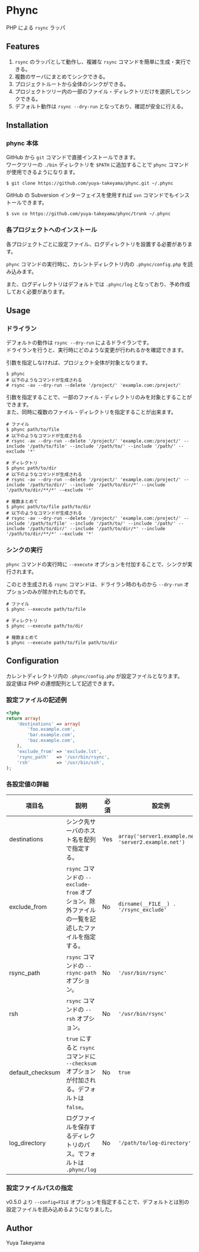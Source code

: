 Phync
=====

PHP による `rsync` ラッパ

Features
--------

1. `rsync` のラッパとして動作し、複雑な `rsync` コマンドを簡単に生成・実行できる。
2. 複数のサーバにまとめてシンクできる。
3. プロジェクトルートから全体のシンクができる。
4. プロジェクトツリー内の一部のファイル・ディレクトリだけを選択してシンクできる。
5. デフォルト動作は `rsync --dry-run` となっており、確認が安全に行える。

Installation
------------

### phync 本体

GitHub から `git` コマンドで直接インストールできます。  
ワークツリーの `./bin` ディレクトリを `$PATH` に追加することで `phync` コマンドが使用できるようになります。

```
$ git clone https://github.com/yuya-takeyama/phync.git ~/.phync
```

GitHub の Subversion インターフェイスを使用すれば `svn` コマンドでもインストールできます。

```
$ svn co https://github.com/yuya-takeyama/phync/trunk ~/.phync
```

### 各プロジェクトへのインストール

各プロジェクトごとに設定ファイル、ログディレクトリを設置する必要があります。

`phync` コマンドの実行時に、カレントディレクトリ内の `.phync/config.php` を読み込みます。

また、ログディレクトリはデフォルトでは `.phync/log` となっており、予め作成しておく必要があります。

Usage
-----

### ドライラン

デフォルトの動作は `rsync --dry-run` によるドライランです。  
ドライランを行うと、実行時にどのような変更が行われるかを確認できます。  

引数を指定しなければ、プロジェクト全体が対象となります。

```
$ phync
# 以下のようなコマンドが生成される
# rsync -av --dry-run --delete '/project/' 'example.com:/project/'
```

引数を指定することで、一部のファイル・ディレクトリのみを対象とすることができます。  
また、同時に複数のファイル・ディレクトリを指定することが出来ます。

```
# ファイル
$ phync path/to/file
# 以下のようなコマンドが生成される
# rsync -av --dry-run --delete '/project/' 'example.com:/project/' --include '/path/to/file' --include '/path/to/' --include '/path/' --exclude '*'

# ディレクトリ
$ phync path/to/dir
# 以下のようなコマンドが生成される
# rsync -av --dry-run --delete '/project/' 'example.com:/project/' --include '/path/to/dir/' --include '/path/to/dir/*' --include '/path/to/dir/**/*' --exclude '*'

# 複数まとめて
$ phync path/to/file path/to/dir
# 以下のようなコマンドが生成される
# rsync -av --dry-run --delete '/project/' 'example.com:/project/' --include '/path/to/file' --include '/path/to/' --include '/path/' --include '/path/to/dir/' --include '/path/to/dir/*' --include '/path/to/dir/**/*' --exclude '*'
```

### シンクの実行

`phync` コマンドの実行時に `--execute` オプションを付加することで、シンクが実行されます。

このとき生成される `rsync` コマンドは、ドライラン時のものから `--dry-run` オプションのみが除かれたものです。

```
# ファイル
$ phync --execute path/to/file

# ディレクトリ
$ phync --execute path/to/dir

# 複数まとめて
$ phync --execute path/to/file path/to/dir
```

Configuration
-------------

カレントディレクトリ内の `.phync/config.php` が設定ファイルとなります。  
設定値は PHP の連想配列として記述できます。

### 設定ファイルの記述例

```php
<?php
return array(
    'destinations' => array(
        'foo.example.com',
        'bar.example.com',
        'baz.example.com',
    ),
    'exclude_from' => 'exclude.lst',
    'rsync_path'   => '/usr/bin/rsync',
    'rsh'          => '/usr/bin/ssh',
);
```

### 各設定値の詳細

項目名           |説明                                                                                            |必須|設定例                                               |
-----------------|------------------------------------------------------------------------------------------------|----|-----------------------------------------------------|
destinations     |シンク先サーバのホスト名を配列で指定する。                                                      |Yes |`array('server1.example.net', 'server2.example.net')`|
exclude\_from    |`rsync` コマンドの `--exclude-from` オプション。除外ファイルの一覧を記述したファイルを指定する。|No  |`dirname(__FILE__) . '/rsync_exclude'`               |
rsync\_path      |`rsync` コマンドの `--rsync-path` オプション。                                                  |No  |`'/usr/bin/rsync'`                                   |
rsh              |`rsync` コマンドの `--rsh` オプション。                                                         |No  |`'/usr/bin/rsync'`                                   |
default\_checksum|`true` にすると `rsync` コマンドに `--checksum` オプションが付加される。デフォルトは `false`。  |No  |`true`                                               |
log\_directory   |ログファイルを保存するディレクトリのパス。でフォルトは `.phync/log`                             |No  |`'/path/to/log-directory'`                           |

### 設定ファイルパスの指定

v0.5.0 より `--config=FILE` オプションを指定することで、デフォルトとは別の設定ファイルを読み込めるようになりました。

Author
------

Yuya Takeyama
